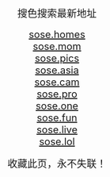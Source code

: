 <center>
<span style="font-size:20px">搜色搜索最新地址</span><br>
<br />
<span style="font-size:20px"><a href="https://sose.homes" target="_blank">sose.homes</a></span><br>
<span style="font-size:20px"><a href="https://sose.mom" target="_blank">sose.mom</a></span><br>
<span style="font-size:20px"><a href="https://sose.pics" target="_blank">sose.pics</a></span><br>
<span style="font-size:20px"><a href="https://sose.asia" target="_blank">sose.asia</a></span><br>
<span style="font-size:20px"><a href="https://sose.cam" target="_blank">sose.cam</a></span><br>
<span style="font-size:20px"><a href="https://sose.pro" target="_blank">sose.pro</a></span><br>
<span style="font-size:20px"><a href="https://sose.one" target="_blank">sose.one</a></span><br>
<span style="font-size:20px"><a href="https://sose.fun" target="_blank">sose.fun</a></span><br>
<span style="font-size:20px"><a href="https://sose.live" target="_blank">sose.live</a></span><br>
<span style="font-size:20px"><a href="https://sose.lol" target="_blank">sose.lol</a></span><br>
<br />
<span style="font-size:20px">收藏此页，永不失联！</span>
</center>
